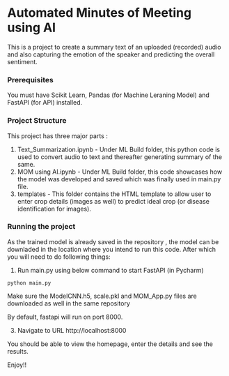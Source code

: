 # Automated Minutes of Meeting using AI

This is a project to create a summary text of an uploaded (recorded) audio and also capturing the emotion of the speaker and predicting the overall sentiment.

### Prerequisites
You must have Scikit Learn, Pandas (for Machine Leraning Model) and FastAPI (for API) installed.

### Project Structure
This project has three major parts :
1. Text_Summarization.ipynb - Under ML Build folder, this python code is used to convert audio to text and thereafter generating summary of the same.
2. MOM using AI.ipynb -  Under ML Build folder, this code showcases how the model was developed and saved which was finally used in main.py file.
4. templates - This folder contains the HTML template to allow user to enter crop details (images as well) to predict ideal crop (or disease identification for images).

### Running the project
As the trained model is already saved in the repository , the model can be downladed in the location where you intend to run this code. After which you will need to do following things:

1. Run main.py using below command to start FastAPI (in Pycharm)
```
python main.py
```

Make sure the ModelCNN.h5, scale.pkl and MOM_App.py files are downloaded as well in the same repository

By default, fastapi will run on port 8000.

3. Navigate to URL http://localhost:8000

You should be able to view the homepage, enter the details and see the results.

Enjoy!!
